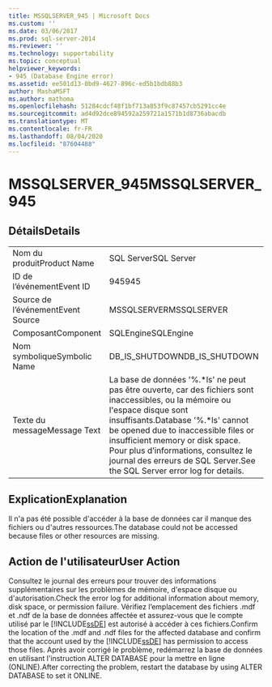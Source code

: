 ```yaml
---
title: MSSQLSERVER_945 | Microsoft Docs
ms.custom: ''
ms.date: 03/06/2017
ms.prod: sql-server-2014
ms.reviewer: ''
ms.technology: supportability
ms.topic: conceptual
helpviewer_keywords:
- 945 (Database Engine error)
ms.assetid: ee501d13-0bd9-4627-896c-ed5b1bdb88b3
author: MashaMSFT
ms.author: mathoma
ms.openlocfilehash: 51284cdcf48f1bf713a853f9c87457cb5291cc4e
ms.sourcegitcommit: ad4d92dce894592a259721a1571b1d8736abacdb
ms.translationtype: MT
ms.contentlocale: fr-FR
ms.lasthandoff: 08/04/2020
ms.locfileid: "87604488"
---
```

# <a name="mssqlserver_945"></a><span data-ttu-id="cfc62-102">MSSQLSERVER_945</span><span class="sxs-lookup"><span data-stu-id="cfc62-102">MSSQLSERVER_945</span></span>
    
## <a name="details"></a><span data-ttu-id="cfc62-103">Détails</span><span class="sxs-lookup"><span data-stu-id="cfc62-103">Details</span></span>  
  
|||  
|-|-|  
|<span data-ttu-id="cfc62-104">Nom du produit</span><span class="sxs-lookup"><span data-stu-id="cfc62-104">Product Name</span></span>|<span data-ttu-id="cfc62-105">SQL Server</span><span class="sxs-lookup"><span data-stu-id="cfc62-105">SQL Server</span></span>|  
|<span data-ttu-id="cfc62-106">ID de l’événement</span><span class="sxs-lookup"><span data-stu-id="cfc62-106">Event ID</span></span>|<span data-ttu-id="cfc62-107">945</span><span class="sxs-lookup"><span data-stu-id="cfc62-107">945</span></span>|  
|<span data-ttu-id="cfc62-108">Source de l’événement</span><span class="sxs-lookup"><span data-stu-id="cfc62-108">Event Source</span></span>|<span data-ttu-id="cfc62-109">MSSQLSERVER</span><span class="sxs-lookup"><span data-stu-id="cfc62-109">MSSQLSERVER</span></span>|  
|<span data-ttu-id="cfc62-110">Composant</span><span class="sxs-lookup"><span data-stu-id="cfc62-110">Component</span></span>|<span data-ttu-id="cfc62-111">SQLEngine</span><span class="sxs-lookup"><span data-stu-id="cfc62-111">SQLEngine</span></span>|  
|<span data-ttu-id="cfc62-112">Nom symbolique</span><span class="sxs-lookup"><span data-stu-id="cfc62-112">Symbolic Name</span></span>|<span data-ttu-id="cfc62-113">DB_IS_SHUTDOWN</span><span class="sxs-lookup"><span data-stu-id="cfc62-113">DB_IS_SHUTDOWN</span></span>|  
|<span data-ttu-id="cfc62-114">Texte du message</span><span class="sxs-lookup"><span data-stu-id="cfc62-114">Message Text</span></span>|<span data-ttu-id="cfc62-115">La base de données '%.\*ls' ne peut pas être ouverte, car des fichiers sont inaccessibles, ou la mémoire ou l'espace disque sont insuffisants.</span><span class="sxs-lookup"><span data-stu-id="cfc62-115">Database '%.\*ls' cannot be opened due to inaccessible files or insufficient memory or disk space.</span></span>  <span data-ttu-id="cfc62-116">Pour plus d’informations, consultez le journal des erreurs de SQL Server.</span><span class="sxs-lookup"><span data-stu-id="cfc62-116">See the SQL Server error log for details.</span></span>|  
  
## <a name="explanation"></a><span data-ttu-id="cfc62-117">Explication</span><span class="sxs-lookup"><span data-stu-id="cfc62-117">Explanation</span></span>  
 <span data-ttu-id="cfc62-118">Il n'a pas été possible d'accéder à la base de données car il manque des fichiers ou d'autres ressources.</span><span class="sxs-lookup"><span data-stu-id="cfc62-118">The database could not be accessed because files or other resources are missing.</span></span>  
  
## <a name="user-action"></a><span data-ttu-id="cfc62-119">Action de l'utilisateur</span><span class="sxs-lookup"><span data-stu-id="cfc62-119">User Action</span></span>  
 <span data-ttu-id="cfc62-120">Consultez le journal des erreurs pour trouver des informations supplémentaires sur les problèmes de mémoire, d'espace disque ou d'autorisation.</span><span class="sxs-lookup"><span data-stu-id="cfc62-120">Check the error log for additional information about memory, disk space, or permission failure.</span></span> <span data-ttu-id="cfc62-121">Vérifiez l’emplacement des fichiers .mdf et .ndf de la base de données affectée et assurez-vous que le compte utilisé par le [!INCLUDE[ssDE](../../includes/ssde-md.md)] est autorisé à accéder à ces fichiers.</span><span class="sxs-lookup"><span data-stu-id="cfc62-121">Confirm the location of the .mdf and .ndf files for the affected database and confirm that the account used by the [!INCLUDE[ssDE](../../includes/ssde-md.md)] has permission to access those files.</span></span> <span data-ttu-id="cfc62-122">Après avoir corrigé le problème, redémarrez la base de données en utilisant l'instruction ALTER DATABASE pour la mettre en ligne (ONLINE).</span><span class="sxs-lookup"><span data-stu-id="cfc62-122">After correcting the problem, restart the database by using ALTER DATABASE to set it ONLINE.</span></span>  
  
  
